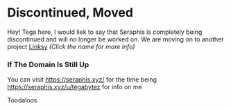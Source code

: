 # Discontinued, Moved
Hey! Tega here, I would liek to say that Seraphis is completely being discontinued and will no longer be worked on. We are moving on to another project [Linksy](https://discord.gg/JVZ5aYJR5u) *(Click the name for more info)*
### If The Domain Is Still Up
You can visit https://seraphis.xyz/ for the time being  
https://seraphis.xyz/u/tegabytez for info on me

Toodaloos
